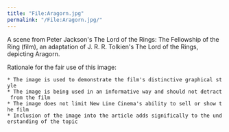 ```yaml
---
title: "File:Aragorn.jpg"
permalink: "/File:Aragorn.jpg/"
---
```


A scene from Peter Jackson's The Lord of the Rings: The Fellowship of
the Ring (film), an adaptation of J. R. R. Tolkien's The Lord of the
Rings, depicting Aragorn.

Rationale for the fair use of this image:

`* The image is used to demonstrate the film's distinctive graphical style`
`* The image is being used in an informative way and should not detract from the film`
`* The image does not limit New Line Cinema's ability to sell or show the film`
`* Inclusion of the image into the article adds significally to the understanding of the topic`